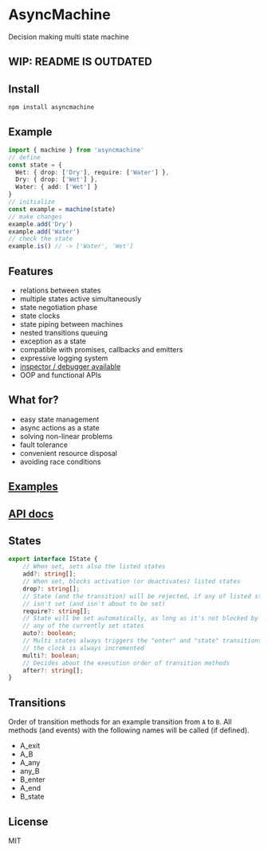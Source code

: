 # AsyncMachine
 
  Decision making multi state machine

## WIP: README IS OUTDATED

## Install

```
npm install asyncmachine
```

## Example

```typescript
import { machine } from 'asyncmachine'
// define
const state = {
  Wet: { drop: ['Dry'], require: ['Water'] },
  Dry: { drop: ['Wet'] },
  Water: { add: ['Wet'] }
}
// initialize
const example = machine(state)
// make changes
example.add('Dry')
example.add('Water')
// check the state
example.is() // -> ['Water', 'Wet']
```

## Features
 
- relations between states
- multiple states active simultaneously
- state negotiation phase
- state clocks
- state piping between machines
- nested transitions queuing
- exception as a state
- compatible with promises, callbacks and emitters
- expressive logging system
- [inspector / debugger available](https://github.com/TobiaszCudnik/asyncmachine-inspector)
- OOP and functional APIs
 
## What for?

- easy state management
- async actions as a state
- solving non-linear problems
- fault tolerance
- convenient resource disposal
- avoiding race conditions

## [Examples](https://github.com/TobiaszCudnik/asyncmachine/tree/master/examples)

## [API docs](http://tobiaszcudnik.github.io/asyncmachine/classes/_asyncmachine_.asyncmachine.html)

## States

```typescript
export interface IState {
	// When set, sets also the listed states
	add?: string[];
	// When set, blocks activation (or deactivates) listed states
	drop?: string[];
	// State (and the transition) will be rejected, if any of listed states
	// isn't set (and isn't about to be set)
	require?: string[];
	// State will be set automatically, as long as it's not blocked by
	// any of the currently set states
	auto?: boolean;
	// Multi states always triggers the "enter" and "state" transitions, plus
	// the clock is always incremented
	multi?: boolean;
	// Decides about the execution order of transition methods
	after?: string[];
}
```

## Transitions
 
Order of transition methods for an example transition from `A` to `B`. All
methods (and events) with the following names will be called (if defined).

- A_exit
- A_B
- A_any
- any_B
- B_enter
- A_end
- B_state

## License

MIT
